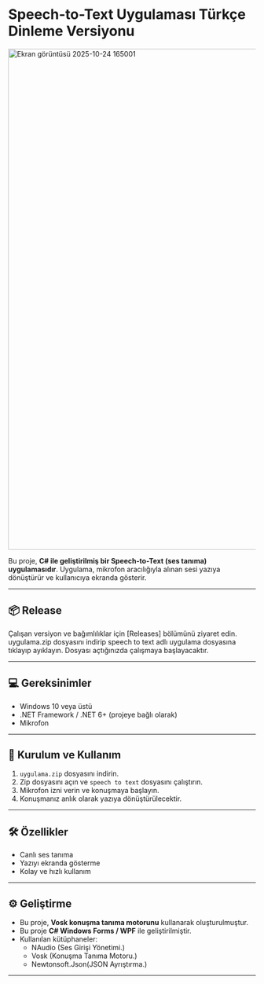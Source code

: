 # Speech-to-Text Uygulaması Türkçe Dinleme Versiyonu
<img width="1919" height="1020" alt="Ekran görüntüsü 2025-10-24 165001" src="https://github.com/user-attachments/assets/f1898dfe-6c2f-43f8-b2bf-8121e0b103db" />


Bu proje, **C# ile geliştirilmiş bir Speech-to-Text (ses tanıma) uygulamasıdır**.
Uygulama, mikrofon aracılığıyla alınan sesi yazıya dönüştürür ve kullanıcıya ekranda gösterir.

---

## 📦 Release

Çalışan versiyon ve bağımlılıklar için [Releases] bölümünü ziyaret edin.
uygulama.zip dosyasını indirip speech to text adlı uygulama dosyasına tıklayıp ayıklayın. Dosyası açtığınızda çalışmaya başlayacaktır.

---

## 💻 Gereksinimler

- Windows 10 veya üstü
- .NET Framework / .NET 6+ (projeye bağlı olarak)
- Mikrofon

---

## 🚀 Kurulum ve Kullanım

1. `uygulama.zip` dosyasını indirin.
2. Zip dosyasını açın ve `speech to text` dosyasını çalıştırın.
3. Mikrofon izni verin ve konuşmaya başlayın.
4. Konuşmanız anlık olarak yazıya dönüştürülecektir.

---

## 🛠 Özellikler

- Canlı ses tanıma
- Yazıyı ekranda gösterme
- Kolay ve hızlı kullanım

---

## ⚙️ Geliştirme

- Bu proje, **Vosk konuşma tanıma motorunu** kullanarak oluşturulmuştur.
- Bu proje **C# Windows Forms / WPF** ile geliştirilmiştir.
- Kullanılan kütüphaneler:
  - NAudio (Ses Girişi Yönetimi.)
  - Vosk (Konuşma Tanıma Motoru.)
  - Newtonsoft.Json(JSON Ayrıştırma.)
  
---

